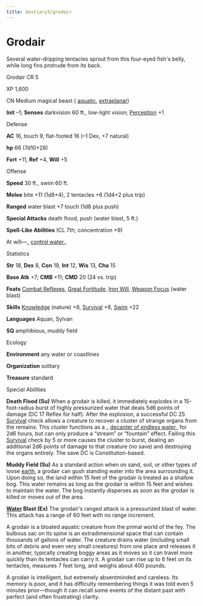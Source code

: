 ```yaml
---
title: bestiary3/grodair
---
```

# Grodair

Several water-dripping tentacles sprout from this four-eyed fish's belly, while long fins protrude from its back.

Grodair CR 5

XP 1,600

CN Medium magical beast ( [aquatic](monsters/creatureTypes.md#_aquatic-subtype), [extraplanar](monsters/creatureTypes.md#_extraplanar-subtype))

**Init** –1; **Senses** darkvision 60 ft., low-light vision; [Perception](skills/perception.md#_perception) +1

Defense

**AC** 16, touch 9, flat-footed 16 (–1 Dex, +7 natural)

**hp** 66 (7d10+28)

**Fort** +11, **Ref** +4, **Will** +5

Offense

**Speed** 30 ft., swim 60 ft.

**Melee** bite +11 (1d8+4), 2 tentacles +6 (1d4+2 plus trip)

**Ranged** water blast +7 touch (1d8 plus push)

**Special Attacks** death flood, push (water blast, 5 ft.)

**Spell-Like Abilities** (CL 7th; concentration +9)

At will—_ [control water](spells/controlWater.md#_control-water)_

Statistics

**Str** 18, **Dex** 8, **Con** 19, **Int** 12, **Wis** 13, **Cha** 15

**Base Atk** +7; **CMB** +11; **CMD** 20 (24 vs. trip)

**Feats** [Combat Reflexes](feats.md#_combat-reflexes), [Great Fortitude](feats.md#_great-fortitude), [Iron Will](feats.md#_iron-will), [Weapon Focus](feats.md#_weapon-focus) (water blast)

**Skills** [Knowledge](skills/knowledge.md#_knowledge) (nature) +8, [Survival](skills/survival.md#_survival) +8, [Swim](skills/swim.md#_swim) +22

**Languages** Aquan, Sylvan

**SQ** amphibious, muddy field

Ecology

**Environment** any water or coastlines

**Organization** solitary

**Treasure** standard

Special Abilities

**Death Flood (Su)** When a grodair is killed, it immediately explodes in a 15-foot-radius burst of highly pressurized water that deals 5d6 points of damage (DC 17 Reflex for half). After the explosion, a successful DC 25 [Survival](skills/survival.md#_survival) check allows a creature to recover a cluster of strange organs from the remains. This cluster functions as a _ [decanter of endless water](magicItems/wondrousItems.md#_decanter-of-endless-water)_ for 2d6 hours, but can only produce a “stream” or “fountain” effect. Failing this [Survival](skills/survival.md#_survival) check by 5 or more causes the cluster to burst, dealing an additional 2d6 points of damage to that creature (no save) and destroying the organs entirely. The save DC is Constitution-based.

**Muddy Field (Su)** As a standard action when on sand, soil, or other types of loose [earth](monsters/creatureTypes.md#_earth-subtype), a grodair can gush standing water into the area surrounding it. Upon doing so, the land within 15 feet of the grodair is treated as a shallow bog. This water remains as long as the grodair is within 15 feet and wishes to maintain the water. The bog instantly disperses as soon as the grodair is killed or moves out of the area.

**[Water](monsters/creatureTypes.md#_water-subtype) Blast (Ex)** The grodair's ranged attack is a pressurized blast of water. This attack has a range of 60 feet with no range increment.

A grodair is a bloated aquatic creature from the primal world of the fey. The bulbous sac on its spine is an extradimensional space that can contain thousands of gallons of water. The creature drains water (including small   
bits of debris and even very small creatures) from one place and releases it in another, typically creating boggy areas as it moves so it can travel more quickly than its tentacles can carry it. A grodair can rise up to 6 feet on its tentacles, measures 7 feet long, and weighs about 400 pounds.

A grodair is intelligent, but extremely absentminded and careless. Its memory is poor, and it has difficulty remembering things it was told even 5 minutes prior—though it can recall some events of the distant past with perfect (and often frustrating) clarity.


